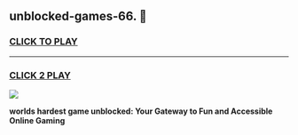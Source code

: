 
## unblocked-games-66. 👋
<h3>
<a href="https://premium.freeplayer.one?title=unblocked-games-66.&ref=14F">CLICK TO PLAY</a></h3>
<hr>

<h3>
<a href="https://premium.freeplayer.one?title=unblocked-games-66.&ref=14F">CLICK 2 PLAY</a>
  
</h3>

<a href="https://premium.freeplayer.one?title=unblocked-games-66.&ref=12F/"><img src="https://clearcache.store/games.png"></a>


**worlds hardest game unblocked: Your Gateway to Fun and Accessible Online Gaming**
